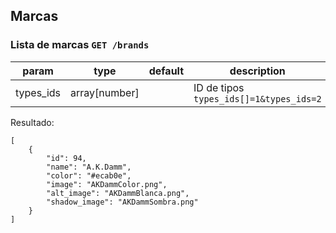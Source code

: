 ## Marcas

### Lista de marcas `GET /brands`

| param | type | default | description |
| --- | --- | --- | --- |
| types_ids | array[number] | | ID de tipos `types_ids[]=1&types_ids=2` |

Resultado:

    [
        {
            "id": 94,
            "name": "A.K.Damm",
            "color": "#ecab0e",
            "image": "AKDammColor.png",
            "alt_image": "AKDammBlanca.png",
            "shadow_image": "AKDammSombra.png"
        }
    ]
